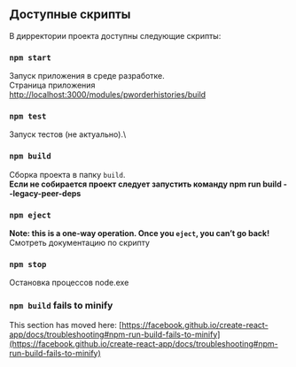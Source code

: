 ## Доступные скрипты

В дирректории проекта доступны следующие скрипты:

### `npm start`
Запуск приложения в среде разработке.\
Страница приложения [http://localhost:3000/modules/pworderhistories/build](http://localhost:3000/modules/pworderhistories/build)

### `npm test`
Запуск тестов (не актуально).\

### `npm build`
Сборка проекта в папку `build`.\
**Если не собирается проект следует запустить команду npm run build --legacy-peer-deps**

### `npm eject`
**Note: this is a one-way operation. Once you `eject`, you can’t go back!**
Смотреть документацию по скрипту

### `npm stop`
Остановка процессов node.exe

### `npm build` fails to minify
This section has moved here: [https://facebook.github.io/create-react-app/docs/troubleshooting#npm-run-build-fails-to-minify](https://facebook.github.io/create-react-app/docs/troubleshooting#npm-run-build-fails-to-minify)

